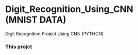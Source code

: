 # Digit_Recognition_Using_CNN (MNIST DATA) 
Digit Recognition Project Using CNN (PYTHON) 

### This projct 

